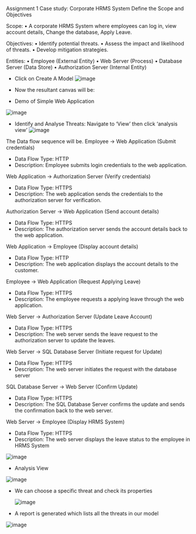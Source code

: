 Assignment 1 
Case study: Corporate HRMS System
 Define the Scope and Objectives 

Scope: 
• A corporate HRMS System where employees can log in, view account details, Change the database, Apply Leave. 

Objectives: 
• Identify potential threats. 
• Assess the impact and likelihood of threats. 
• Develop mitigation strategies. 

Entities: 
• Employee (External Entity) 
• Web Server (Process) 
• Database Server (Data Store) 
• Authorization Server (Internal Entity)




*  Click on Create A Model
  ![image](https://github.com/KVNuhman/Secure-Systems-Engineering/assets/46161259/bcbc41c8-574a-4092-ae48-10565802d9bf)

* Now the resultant canvas will be:
*  Demo of Simple Web Application

![image](https://github.com/KVNuhman/Secure-Systems-Engineering/assets/46161259/0e8c0bdd-10ae-4f14-8f9c-bac3501361c3)

* Identify and Analyse Threats: Navigate to ‘View’ then click ‘analysis view’
  ![image](https://github.com/KVNuhman/Secure-Systems-Engineering/assets/46161259/f54fedbd-7d16-4939-8032-def08d582413)

The Data flow sequence will be.
Employee -> Web Application (Submit credentials) 
* Data Flow Type: HTTP 
* Description: Employee submits login credentials to the web application.

Web Application -> Authorization Server (Verify credentials) 
* Data Flow Type: HTTPS 
* Description: The web application sends the credentials to the authorization server for verification.

Authorization Server -> Web Application (Send account details) 
* Data Flow Type: HTTPS
* Description: The authorization server sends the account details back to the web application. 

Web Application -> Employee (Display account details) 
* Data Flow Type: HTTP 
* Description: The web application displays the account details to the customer. 

Employee -> Web Application (Request Applying Leave) 
* Data Flow Type: HTTPS 
* Description: The employee requests a applying leave through the web application.

Web Server -> Authorization Server (Update Leave Account) 
* Data Flow Type: HTTPS 
* Description: The web server sends the leave request to the authorization server to update the leaves. 

Web Server -> SQL Database Server (Initiate request for Update) 
* Data Flow Type: HTTPS 
* Description: The web server initiates the request with the database server 

SQL Database Server -> Web Server (Confirm Update) 
* Data Flow Type: HTTPS 
* Description: The SQL Database Server confirms the update and sends the confirmation back to the web server. 

Web Server -> Employee (Display HRMS System) 
* Data Flow Type: HTTPS 
* Description: The web server displays the leave status to the employee in HRMS System

![image](https://github.com/KVNuhman/Secure-Systems-Engineering/assets/46161259/081f887c-e0bc-45a4-bd42-74b5788d3db8)

* Analysis View

![image](https://github.com/KVNuhman/Secure-Systems-Engineering/assets/46161259/2e5f27f1-2031-4e9f-8262-c93d5a086113)

* We can choose a specific threat and check its properties

  ![image](https://github.com/KVNuhman/Secure-Systems-Engineering/assets/46161259/eb0eaf17-0c5b-43e1-bec9-385d179ae960)

* A report is generated which lists all the threats in our model

![image](https://github.com/KVNuhman/Secure-Systems-Engineering/assets/46161259/7c79a6c6-73a0-4ee3-97e8-7afbf5b4d2e4)

